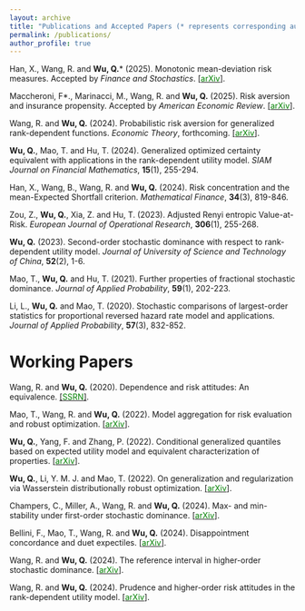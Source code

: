 ```yaml
---
layout: archive
title: "Publications and Accepted Papers (* represents corresponding author)"
permalink: /publications/
author_profile: true
---
```


Han, X., Wang, R. and **Wu, Q.*** (2025). Monotonic mean-deviation risk measures. Accepted by *Finance and Stochastics*. [[<span style="color:green">arXiv</span>]](https://arxiv.org/abs/2312.01034). 

Maccheroni, F*., Marinacci, M., Wang, R. and **Wu, Q.** (2025). Risk aversion and insurance propensity. Accepted by *American Economic Review*. [[<span style="color:green">arXiv</span>]](https://arxiv.org/abs/2310.09173).

Wang, R. and **Wu, Q.** (2024). Probabilistic risk aversion for generalized rank-dependent functions. *Economic Theory*, forthcoming. [[<span style="color:green">arXiv</span>]](https://arxiv.org/abs/2209.03425).  

**Wu, Q.**, Mao, T. and Hu, T. (2024). Generalized optimized certainty equivalent with applications in the rank-dependent utility model. *SIAM Journal on Financial Mathematics*, **15**(1), 255-294. 

Han, X., Wang, B., Wang, R. and **Wu, Q.** (2024). Risk concentration and the mean-Expected Shortfall criterion. *Mathematical Finance*, **34**(3), 819-846.

Zou, Z., **Wu, Q.**, Xia, Z. and Hu, T. (2023). Adjusted Renyi entropic Value-at-Risk. *European Journal of Operational Research*, **306**(1), 255-268.

**Wu, Q.** (2023). Second-order stochastic dominance with respect to rank-dependent utility model. *Journal of University of Science and Technology of China*, **52**(2), 1-6.

Mao, T., **Wu, Q.** and Hu, T. (2021). Further properties of fractional stochastic dominance. *Journal of Applied Probability*, **59**(1), 202-223.

Li, L., **Wu, Q.** and Mao, T. (2020). Stochastic comparisons of largest-order statistics for proportional reversed hazard rate model and applications. *Journal of Applied Probability*, **57**(3), 832-852.



# **Working Papers**

Wang, R. and **Wu, Q.** (2020). Dependence and risk attitudes: An equivalence. [[<span style="color:green">SSRN</span>]](https://papers.ssrn.com/sol3/papers.cfm?abstract_id=3707709).

Mao, T., Wang, R. and **Wu, Q.** (2022). Model aggregation for risk evaluation and robust optimization. [[<span style="color:green">arXiv</span>]](https://arxiv.org/abs/2201.06370). 

**Wu, Q.**, Yang, F. and Zhang, P. (2022). Conditional generalized quantiles based on expected utility model and equivalent characterization of properties. [[<span style="color:green">arXiv</span>]](https://arxiv.org/abs/2301.12420). 

**Wu, Q.**, Li, Y. M. J. and Mao, T. (2022). On generalization and regularization via Wasserstein distributionally robust optimization. [[<span style="color:green">arXiv</span>]](https://arxiv.org/abs/2212.05716). 

Champers, C., Miller, A., Wang, R. and **Wu, Q.** (2024). Max- and min-stability under first-order stochastic dominance. [[<span style="color:green">arXiv</span>]](http://arxiv.org/abs/2403.13138).

Bellini, F., Mao, T., Wang, R. and **Wu, Q.** (2024). Disappointment concordance and duet expectiles. [[<span style="color:green">arXiv</span>]](https://arxiv.org/abs/2404.17751).

Wang, R. and **Wu, Q.** (2024). The reference interval in higher-order stochastic dominance. [[<span style="color:green">arXiv</span>]](https://arxiv.org/abs/2411.15401). 

Wang, R. and **Wu, Q.** (2024). Prudence and higher-order risk attitudes in the rank-dependent utility model. [[<span style="color:green">arXiv</span>]](https://arxiv.org/abs/2412.15350).






